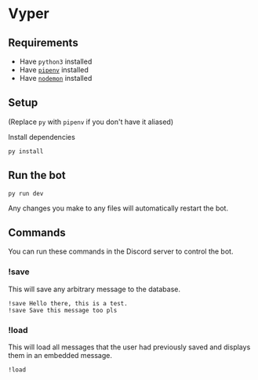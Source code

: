 # Vyper

## Requirements

- Have `python3` installed
- Have [`pipenv`](https://pipenv.pypa.io/en/latest/) installed
- Have [`nodemon`](https://github.com/remy/nodemon) installed

## Setup

(Replace `py` with `pipenv` if you don't have it aliased)

Install dependencies

```
py install
```

## Run the bot

```
py run dev
```

Any changes you make to any files will automatically restart the bot.

## Commands

You can run these commands in the Discord server to control the bot.

### !save

This will save any arbitrary message to the database.

```
!save Hello there, this is a test.
!save Save this message too pls
```

### !load

This will load all messages that the user had previously saved and displays them in an embedded message.

```
!load
```
